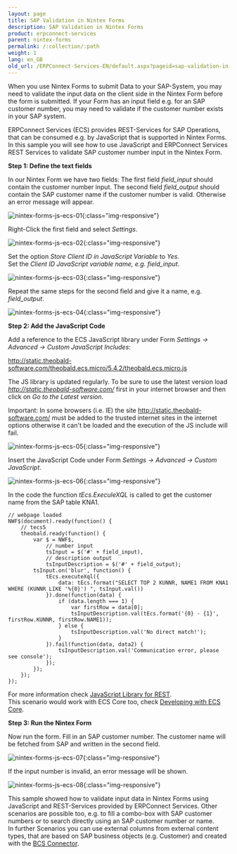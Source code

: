 ```yaml
---
layout: page
title: SAP Validation in Nintex Forms
description: SAP Validation in Nintex Forms
product: erpconnect-services
parent: nintex-forms
permalink: /:collection/:path
weight: 1
lang: en_GB
old_url: /ERPConnect-Services-EN/default.aspx?pageid=sap-validation-in-nintex-forms
---
```


When you use Nintex Forms to submit Data to your SAP-System, you may need to validate the input data on the client side in the Nintex Form before the form is submitted. If your Form has an input field e.g. for an SAP customer number, you may need to validate if the customer number exists in your SAP system. 

ERPConnect Services (ECS) provides REST-Services for SAP Operations, that can be consumed e.g. by JavaScript that is supported in Nintex Forms. In this sample you will see how to use JavaScript and ERPConnect Services REST Services to validate SAP customer number input in the Nintex Form. 

**Step 1: Define the text fields**

In our Nintex Form we have two fields:
The first field *field_input* should contain the customer number input.
The second field *field_output* should contain the SAP customer name if the customer number is valid. Otherwise an error message will appear.

![nintex-forms-js-ecs-01](/img/content/nintex-forms-js-ecs-01.jpg){:class="img-responsive"}

Right-Click the first field and select *Settings*.

![nintex-forms-js-ecs-02](/img/content/nintex-forms-js-ecs-02.jpg){:class="img-responsive"}

Set the option *Store Client ID in JavaScript Variable* to *Yes*.<br>
Set the *Client ID JavaScript variable name, e.g. field_input*.

![nintex-forms-js-ecs-03](/img/content/nintex-forms-js-ecs-03.jpg){:class="img-responsive"}

Repeat the same steps for the second field and give it a name, e.g. *field_output*.

![nintex-forms-js-ecs-04](/img/content/nintex-forms-js-ecs-04.jpg){:class="img-responsive"}

**Step 2: Add the JavaScript Code**

Add a reference to the ECS JavaScript library under Form *Settings -> Advanced -> Custom JavaScript Includes*:

http://static.theobald-software.com/theobald.ecs.micro/5.4.2/theobald.ecs.micro.js

The JS library is updated regularly. To be sure to use the latest version load *http://static.theobald-software.com/* first in your internet browser and then click on *Go to the Latest version*.  

Important: In some browsers (i.e. IE) the site http://static.theobald-software.com/ must be added to the trusted internet sites in the internet options otherwise it can't be loaded and the execution of the JS include will fail. 

![nintex-forms-js-ecs-05](/img/content/nintex-forms-js-ecs-05.jpg){:class="img-responsive"}

Insert the JavaScript Code under Form *Settings -> Advanced -> Custom JavaScript*.

![nintex-forms-js-ecs-06](/img/content/nintex-forms-js-ecs-06.jpg){:class="img-responsive"}

In the code the function *tEcs.ExeculeXQL* is called to get the customer name from the SAP table KNA1.

```
// webpage loaded
NWF$(document).ready(function() {
    // tecs5
    theobald.ready(function() {    
        var $ = NWF$,
            // number input
            tsInput = $('#' + field_input),
            // description output
            tsInputDescription = $('#' + field_output);           
        tsInput.on('blur', function() {        
            tEcs.executeXql({            
                data: tEcs.format("SELECT TOP 2 KUNNR, NAME1 FROM KNA1 WHERE (KUNNR LIKE '%{0}') ", tsInput.val())        
            }).done(function(data) {            
                if (data.length === 1) {                
                    var firstRow = data[0];                
                    tsInputDescription.val(tEcs.format('{0} - {1}', firstRow.KUNNR, firstRow.NAME1));            
                } else {                
                    tsInputDescription.val('No direct match!');            
                }        
            }).fail(function(data, data2) {            
                tsInputDescription.val('Communication error, please see console');        
            });    
        });
    });
});
```


For more information check [JavaScript Library for REST]().  <br>
This scenario would work with ECS Core too, check [Developing with ECS Core]().

**Step 3: Run the Nintex Form**

Now run the form. Fill in an SAP customer number. The customer name will be fetched from SAP and written in the second field. 

![nintex-forms-js-ecs-07](/img/content/nintex-forms-js-ecs-07.jpg){:class="img-responsive"}

If the input number is invalid, an error message will be shown.

![nintex-forms-js-ecs-08](/img/content/nintex-forms-js-ecs-08.jpg){:class="img-responsive"}

This sample showed how to validate input data in Nintex Forms using JavaScript and REST-Services provided by ERPConnect Services. 
Other scenarios are possible too, e.g. to fill a combo-box with SAP customer numbers or to search directly using an SAP customer number or name.  
In further Scenarios you can use external columns from external content types, that are based on SAP business objects (e.g. Customer) and created with the [BCS Connector]().